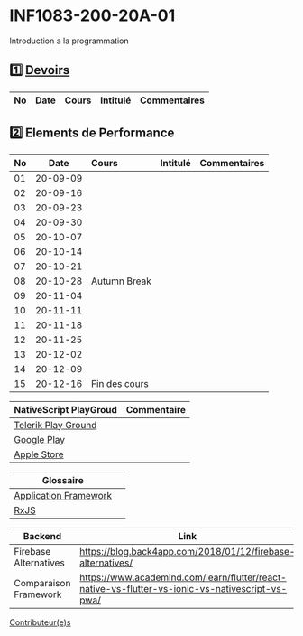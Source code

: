 # INF1083-200-20A-01

Introduction a la programmation

## :one: [Devoirs](Devoirs)

|No| Date   | Cours                                          | Intitulé                                |  Commentaires    |
|--|--------|:-----------------------------------------------|:----------------------------------------|:-----------------|

## :two: Elements de Performance

|No| Date   | Cours                                          | Intitulé                                |  Commentaires     |
|--|--------|:-----------------------------------------------|:----------------------------------------|:------------------|
|01|20-09-09|                                                |                                         |                   |
|02|20-09-16|                                                |                                         |                   |
|03|20-09-23|                                                |                                         |                   |
|04|20-09-30|                                                |                                         |                   |
|05|20-10-07|                                                |                                         |                   |
|06|20-10-14|                                                |                                         |                   |
|07|20-10-21|                                                |                                         |                   |
|08|20-10-28| Autumn Break                                   |                                         |                   |
|09|20-11-04|                                                |                                         |                   |
|10|20-11-11|                                                |                                         |                   |
|11|20-11-18|                                                |                                         |                   |
|12|20-11-25|                                                |                                         |                   |
|13|20-12-02|                                                |                                         |                   |
|14|20-12-09|                                                |                                         |                   |
|15|20-12-16| Fin des cours                                  |                                         |                   |

|  NativeScript PlayGroud                                                            |  Commentaire                              |
|------------------------------------------------------------------------------------|-------------------------------------------|
| [Telerik Play Ground](https://play.nativescript.org)                                |                                           |   
| [Google Play](https://play.google.com/store/apps/details?id=org.nativescript.play) |                                           |
| [Apple Store](https://apps.apple.com/ca/app/nativescript-playground/id1263543946)  |                                           |


|                              Glossaire                                                    |                                      |
|-------------------------------------------------------------------------------------------|--------------------------------------|
| [Application Framework](https://www.techopedia.com/definition/6005/application-framework) |                                      |
| [RxJS](https://www.pluralsight.com/guides/using-http-with-rxjs-observables)               |                                      |

| Backend               |  Link                                                             |
|-----------------------|-------------------------------------------------------------------|
| Firebase Alternatives | https://blog.back4app.com/2018/01/12/firebase-alternatives/       |
| Comparaison Framework | https://www.academind.com/learn/flutter/react-native-vs-flutter-vs-ionic-vs-nativescript-vs-pwa/ |


[Contributeur(e)s](../../graphs/contributors)

